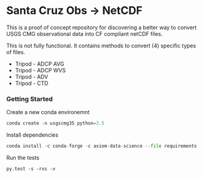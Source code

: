 # Santa Cruz Obs -> NetCDF

This is a proof of concept repository for discovering a better way to convert
USGS CMG observational data into CF compliant netCDF files.

This is not fully functional. It contains methods to convert (4) specific types
of files.

* Tripod - ADCP AVG
* Tripod - ADCP WVS
* Tripod - ADV
* Tripod - CTD


### Getting Started

Create a new conda environemnt

```python
conda create -n usgscmg35 python=3.5
```

Install dependencies

```python
conda install -c conda-forge -c axiom-data-science --file requirements.txt
```

Run the tests

```
py.test -s -rxs -v
```
